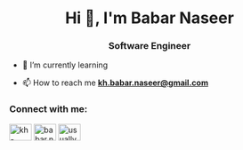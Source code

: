 <h1 align="center">Hi 👋, I'm Babar Naseer</h1>
<h3 align="center">Software Engineer </h3>

- 🌱 I’m currently learning 

- 📫 How to reach me **kh.babar.naseer@gmail.com**

<h3 align="left">Connect with me:</h3>
<p align="left">
<a href="https://linkedin.com/in/kh-babar-naseer/" target="blank"><img align="center" src="https://raw.githubusercontent.com/rahuldkjain/github-profile-readme-generator/master/src/images/icons/Social/linked-in-alt.svg" alt="kh-babar-naseer/" height="30" width="40" /></a>
<a href="https://fb.com/babar.naseer.716" target="blank"><img align="center" src="https://raw.githubusercontent.com/rahuldkjain/github-profile-readme-generator/master/src/images/icons/Social/facebook.svg" alt="babar.naseer.716" height="30" width="40" /></a>
<a href="https://instagram.com/usuallybabar07/" target="blank"><img align="center" src="https://raw.githubusercontent.com/rahuldkjain/github-profile-readme-generator/master/src/images/icons/Social/instagram.svg" alt="usuallybabar07/" height="30" width="40" /></a>
</p>


